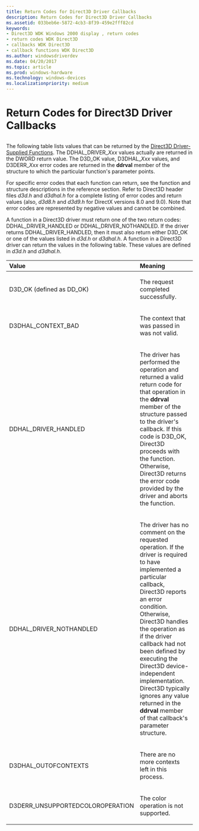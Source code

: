 ```yaml
---
title: Return Codes for Direct3D Driver Callbacks
description: Return Codes for Direct3D Driver Callbacks
ms.assetid: 033beb6e-5872-4cb3-8f39-459e2fff82cd
keywords:
- Direct3D WDK Windows 2000 display , return codes
- return codes WDK Direct3D
- callbacks WDK Direct3D
- callback functions WDK Direct3D
ms.author: windowsdriverdev
ms.date: 04/20/2017
ms.topic: article
ms.prod: windows-hardware
ms.technology: windows-devices
ms.localizationpriority: medium
---
```


# Return Codes for Direct3D Driver Callbacks


## <span id="ddk_return_codes_for_direct3d_driver_callbacks_gg"></span><span id="DDK_RETURN_CODES_FOR_DIRECT3D_DRIVER_CALLBACKS_GG"></span>


The following table lists values that can be returned by the [Direct3D Driver-Supplied Functions](https://msdn.microsoft.com/library/windows/hardware/ff552859). The DDHAL\_DRIVER\_*Xxx* values actually are returned in the DWORD return value. The D3D\_OK value, D3DHAL\_*Xxx* values, and D3DERR\_*Xxx* error codes are returned in the **ddrval** member of the structure to which the particular function's parameter points.

For specific error codes that each function can return, see the function and structure descriptions in the reference section. Refer to Direct3D header files *d3d.h* and *d3dhal.h* for a complete listing of error codes and return values (also, *d3d8.h* and *d3d9.h* for DirectX versions 8.0 and 9.0). Note that error codes are represented by negative values and cannot be combined.

A function in a Direct3D driver must return one of the two return codes: DDHAL\_DRIVER\_HANDLED or DDHAL\_DRIVER\_NOTHANDLED. If the driver returns DDHAL\_DRIVER\_HANDLED, then it must also return either D3D\_OK or one of the values listed in *d3d.h* or *d3dhal.h*. A function in a Direct3D driver can return the values in the following table. These values are defined in *d3d.h* and *d3dhal.h*.

<table>
<colgroup>
<col width="50%" />
<col width="50%" />
</colgroup>
<thead>
<tr class="header">
<th align="left">Value</th>
<th align="left">Meaning</th>
</tr>
</thead>
<tbody>
<tr class="odd">
<td align="left"><p>D3D_OK (defined as DD_OK)</p></td>
<td align="left"><p>The request completed successfully.</p></td>
</tr>
<tr class="even">
<td align="left"><p>D3DHAL_CONTEXT_BAD</p></td>
<td align="left"><p>The context that was passed in was not valid.</p></td>
</tr>
<tr class="odd">
<td align="left"><p>DDHAL_DRIVER_HANDLED</p></td>
<td align="left"><p>The driver has performed the operation and returned a valid return code for that operation in the <strong>ddrval</strong> member of the structure passed to the driver's callback. If this code is D3D_OK, Direct3D proceeds with the function. Otherwise, Direct3D returns the error code provided by the driver and aborts the function.</p></td>
</tr>
<tr class="even">
<td align="left"><p>DDHAL_DRIVER_NOTHANDLED</p></td>
<td align="left"><p>The driver has no comment on the requested operation. If the driver is required to have implemented a particular callback, Direct3D reports an error condition. Otherwise, Direct3D handles the operation as if the driver callback had not been defined by executing the Direct3D device-independent implementation. Direct3D typically ignores any value returned in the <strong>ddrval</strong> member of that callback's parameter structure.</p></td>
</tr>
<tr class="odd">
<td align="left"><p>D3DHAL_OUTOFCONTEXTS</p></td>
<td align="left"><p>There are no more contexts left in this process.</p></td>
</tr>
<tr class="even">
<td align="left"><p>D3DERR_UNSUPPORTEDCOLOROPERATION</p></td>
<td align="left"><p>The color operation is not supported.</p></td>
</tr>
</tbody>
</table>

 

 

 





